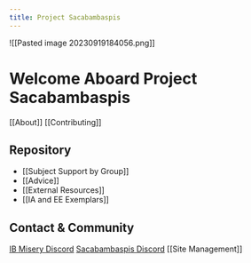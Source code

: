 ```yaml
---
title: Project Sacabambaspis
---
```

![[Pasted image 20230919184056.png]]

# Welcome Aboard Project Sacabambaspis 

[[About]]
[[Contributing]]
## Repository
- [[Subject Support by Group]] 
- [[Advice]] 
- [[External Resources]] 
- [[IA and EE Exemplars]] 
## Contact & Community
[IB Misery Discord](https://discord.com/)
[Sacabambaspis Discord](https://discord.com/)
[[Site Management]]